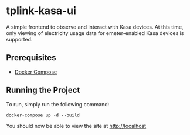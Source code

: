 # tplink-kasa-ui

A simple frontend to observe and interact with Kasa devices. At this time, only viewing of electricity usage data for emeter-enabled Kasa devices is supported.

## Prerequisites

* [Docker Compose](https://docs.docker.com/compose/install/)

## Running the Project

To run, simply run the following command:
```
docker-compose up -d --build
```

You should now be able to view the site at [http://localhost](http://localhost)
